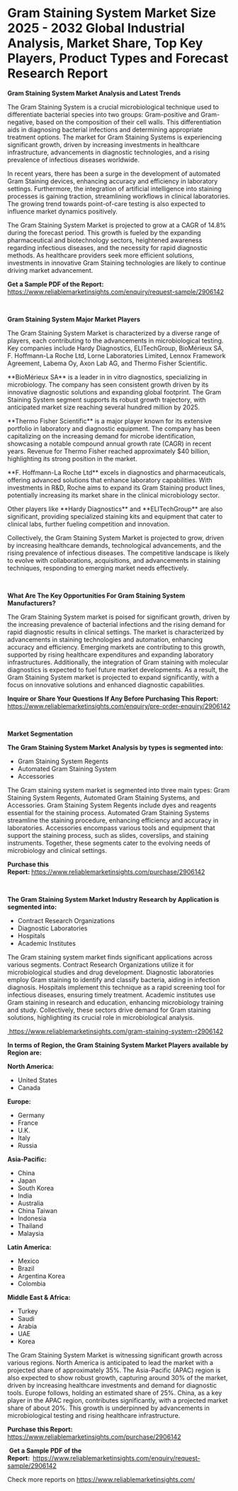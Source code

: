 <p><h1>Gram Staining System Market Size 2025 - 2032 Global Industrial Analysis, Market Share, Top Key Players, Product Types and Forecast Research Report</h1></p><p><strong>Gram Staining System Market Analysis and Latest Trends</strong></p>
<p><p>The Gram Staining System is a crucial microbiological technique used to differentiate bacterial species into two groups: Gram-positive and Gram-negative, based on the composition of their cell walls. This differentiation aids in diagnosing bacterial infections and determining appropriate treatment options. The market for Gram Staining Systems is experiencing significant growth, driven by increasing investments in healthcare infrastructure, advancements in diagnostic technologies, and a rising prevalence of infectious diseases worldwide.</p><p>In recent years, there has been a surge in the development of automated Gram Staining devices, enhancing accuracy and efficiency in laboratory settings. Furthermore, the integration of artificial intelligence into staining processes is gaining traction, streamlining workflows in clinical laboratories. The growing trend towards point-of-care testing is also expected to influence market dynamics positively.</p><p>The Gram Staining System Market is projected to grow at a CAGR of 14.8% during the forecast period. This growth is fueled by the expanding pharmaceutical and biotechnology sectors, heightened awareness regarding infectious diseases, and the necessity for rapid diagnostic methods. As healthcare providers seek more efficient solutions, investments in innovative Gram Staining technologies are likely to continue driving market advancement.</p></p>
<p><strong>Get a Sample PDF of the Report:&nbsp;</strong> <a href="https://www.reliablemarketinsights.com/enquiry/request-sample/2906142?utm_campaign=3017&utm_medium=2&utm_source=Github&utm_content=ia&utm_term=12032025&utm_id=gram-staining-system">https://www.reliablemarketinsights.com/enquiry/request-sample/2906142</a></p>
<p>&nbsp;</p>
<p><strong>Gram Staining System Major Market Players</strong></p>
<p><p>The Gram Staining System Market is characterized by a diverse range of players, each contributing to the advancements in microbiological testing. Key companies include Hardy Diagnostics, ELITechGroup, BioMérieux SA, F. Hoffmann-La Roche Ltd, Lorne Laboratories Limited, Lennox Framework Agreement, Labema Oy, Axon Lab AG, and Thermo Fisher Scientific.</p><p>**BioMérieux SA** is a leader in in vitro diagnostics, specializing in microbiology. The company has seen consistent growth driven by its innovative diagnostic solutions and expanding global footprint. The Gram Staining System segment supports its robust growth trajectory, with anticipated market size reaching several hundred million by 2025.</p><p>**Thermo Fisher Scientific** is a major player known for its extensive portfolio in laboratory and diagnostic equipment. The company has been capitalizing on the increasing demand for microbe identification, showcasing a notable compound annual growth rate (CAGR) in recent years. Revenue for Thermo Fisher reached approximately $40 billion, highlighting its strong position in the market.</p><p>**F. Hoffmann-La Roche Ltd** excels in diagnostics and pharmaceuticals, offering advanced solutions that enhance laboratory capabilities. With investments in R&D, Roche aims to expand its Gram Staining product lines, potentially increasing its market share in the clinical microbiology sector. </p><p>Other players like **Hardy Diagnostics** and **ELITechGroup** are also significant, providing specialized staining kits and equipment that cater to clinical labs, further fueling competition and innovation.</p><p>Collectively, the Gram Staining System Market is projected to grow, driven by increasing healthcare demands, technological advancements, and the rising prevalence of infectious diseases. The competitive landscape is likely to evolve with collaborations, acquisitions, and advancements in staining techniques, responding to emerging market needs effectively.</p></p>
<p>&nbsp;</p>
<p><strong>What Are The Key Opportunities For Gram Staining System Manufacturers?</strong></p>
<p><p>The Gram Staining System market is poised for significant growth, driven by the increasing prevalence of bacterial infections and the rising demand for rapid diagnostic results in clinical settings. The market is characterized by advancements in staining technologies and automation, enhancing accuracy and efficiency. Emerging markets are contributing to this growth, supported by rising healthcare expenditures and expanding laboratory infrastructures. Additionally, the integration of Gram staining with molecular diagnostics is expected to fuel future market developments. As a result, the Gram Staining System market is projected to expand significantly, with a focus on innovative solutions and enhanced diagnostic capabilities.</p></p>
<p><strong>Inquire or Share Your Questions If Any Before Purchasing This Report:</strong> <a href="https://www.reliablemarketinsights.com/enquiry/pre-order-enquiry/2906142?utm_campaign=3017&utm_medium=2&utm_source=Github&utm_content=ia&utm_term=12032025&utm_id=gram-staining-system">https://www.reliablemarketinsights.com/enquiry/pre-order-enquiry/2906142</a></p>
<p>&nbsp;</p>
<p><strong>Market Segmentation</strong></p>
<p><strong>The Gram Staining System Market Analysis by types is segmented into:</strong></p>
<p><ul><li>Gram Staining System Regents</li><li>Automated Gram Staining System</li><li>Accessories</li></ul></p>
<p><p>The Gram staining system market is segmented into three main types: Gram Staining System Regents, Automated Gram Staining Systems, and Accessories. Gram Staining System Regents include dyes and reagents essential for the staining process. Automated Gram Staining Systems streamline the staining procedure, enhancing efficiency and accuracy in laboratories. Accessories encompass various tools and equipment that support the staining process, such as slides, coverslips, and staining instruments. Together, these segments cater to the evolving needs of microbiology and clinical settings.</p></p>
<p><strong>Purchase this Report:&nbsp;</strong><a href="https://www.reliablemarketinsights.com/purchase/2906142?utm_campaign=3017&utm_medium=2&utm_source=Github&utm_content=ia&utm_term=12032025&utm_id=gram-staining-system">https://www.reliablemarketinsights.com/purchase/2906142</a></p>
<p>&nbsp;</p>
<p><strong>The Gram Staining System Market Industry Research by Application is segmented into:</strong></p>
<p><ul><li>Contract Research Organizations</li><li>Diagnostic Laboratories</li><li>Hospitals</li><li>Academic Institutes</li></ul></p>
<p><p>The Gram staining system market finds significant applications across various segments. Contract Research Organizations utilize it for microbiological studies and drug development. Diagnostic laboratories employ Gram staining to identify and classify bacteria, aiding in infection diagnosis. Hospitals implement this technique as a rapid screening tool for infectious diseases, ensuring timely treatment. Academic institutes use Gram staining in research and education, enhancing microbiology training and study. Collectively, these sectors drive demand for Gram staining solutions, highlighting its crucial role in microbiological analysis.</p></p>
<p><a href="https://www.reliablemarketinsights.com/gram-staining-system-r2906142?utm_campaign=3017&utm_medium=2&utm_source=Github&utm_content=ia&utm_term=12032025&utm_id=gram-staining-system">&nbsp;https://www.reliablemarketinsights.com/gram-staining-system-r2906142</a></p>
<p><strong>In terms of Region, the Gram Staining System Market Players available by Region are:</strong></p>
<p>
    <p> <strong> North America: </strong>
        <ul>
            <li>United States</li>
            <li>Canada</li>
        </ul>
        </p> 
    <p> <strong> Europe: </strong>
        <ul>
            <li>Germany</li>
            <li>France</li>
            <li>U.K.</li>
            <li>Italy</li>
            <li>Russia</li>
        </ul>
        </p> 
    <p> <strong> Asia-Pacific: </strong>
        <ul>
            <li>China</li>
            <li>Japan</li>
            <li>South Korea</li>
            <li>India</li>
            <li>Australia</li>
            <li>China Taiwan</li>
            <li>Indonesia</li>
            <li>Thailand</li>
            <li>Malaysia</li>
        </ul>
        </p> 
    <p> <strong> Latin America: </strong>
        <ul>
            <li>Mexico</li>
            <li>Brazil</li>
            <li>Argentina Korea</li>
            <li>Colombia</li>
        </ul>
        </p> 
    <p> <strong> Middle East & Africa: </strong>
        <ul>
            <li>Turkey</li>
            <li>Saudi</li>
            <li>Arabia</li>
            <li>UAE</li>
            <li>Korea</li>
        </ul>
    </p>
    </p>
<p><p>The Gram Staining System Market is witnessing significant growth across various regions. North America is anticipated to lead the market with a projected share of approximately 35%. The Asia-Pacific (APAC) region is also expected to show robust growth, capturing around 30% of the market, driven by increasing healthcare investments and demand for diagnostic tools. Europe follows, holding an estimated share of 25%. China, as a key player in the APAC region, contributes significantly, with a projected market share of about 20%. This growth is underpinned by advancements in microbiological testing and rising healthcare infrastructure.</p></p>
<p><strong>Purchase this Report: </strong><a href="https://www.reliablemarketinsights.com/purchase/2906142?utm_campaign=3017&utm_medium=2&utm_source=Github&utm_content=ia&utm_term=12032025&utm_id=gram-staining-system">https://www.reliablemarketinsights.com/purchase/2906142</a></p>
<p>&nbsp;<strong>Get a Sample PDF of the Report:&nbsp;&nbsp;</strong><a href="https://www.reliablemarketinsights.com/enquiry/request-sample/2906142?utm_campaign=3017&utm_medium=2&utm_source=Github&utm_content=ia&utm_term=12032025&utm_id=gram-staining-system">https://www.reliablemarketinsights.com/enquiry/request-sample/2906142</a></p>
<p><strong></strong></p>
<p>Check more reports on <a href="https://www.reliablemarketinsights.com/?utm_campaign=3017&utm_medium=2&utm_source=Github&utm_content=ia&utm_term=12032025&utm_id=gram-staining-system">https://www.reliablemarketinsights.com/</a></p>
